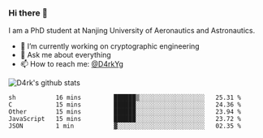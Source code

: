 ### Hi there 👋

I am a PhD student at Nanjing University of Aeronautics and Astronautics.

- 🔭 I’m currently working on cryptographic engineering
- 💬 Ask me about everything
- 📫 How to reach me: [@D4rkYg](https://twitter.com/D4rkYg)

![D4rk's github stats](https://github-readme-stats.vercel.app/api?username=dd4rk&show_icons=true&title_color=fff&icon_color=79ff97&text_color=9f9f9f&bg_color=151515)

<!--START_SECTION:waka-->
```text
sh           16 mins         ██████▒░░░░░░░░░░░░░░░░░░   25.31 % 
C            15 mins         ██████░░░░░░░░░░░░░░░░░░░   24.36 % 
Other        15 mins         ██████░░░░░░░░░░░░░░░░░░░   23.94 % 
JavaScript   15 mins         ██████░░░░░░░░░░░░░░░░░░░   23.72 % 
JSON         1 min           ▓░░░░░░░░░░░░░░░░░░░░░░░░   02.35 % 
```
<!--END_SECTION:waka-->
